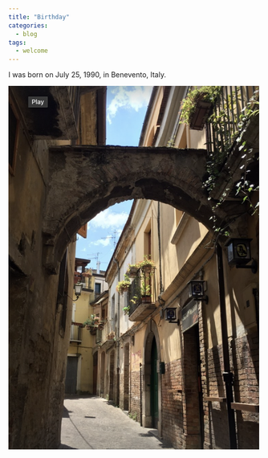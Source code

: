 ```yaml
---
title: "Birthday"
categories:
  - blog
tags:
  - welcome
---
```


I was born on July 25, 1990, in Benevento, Italy.

<!-- ![alt text](../assets/images/bn.png "Benevento") -->

<img src="https://raw.githubusercontent.com/gianmarco-aversano/gianmarco-aversano.github.io/main/assets/images/bn.png" class="img-responsive" alt="benevento" width="500">
